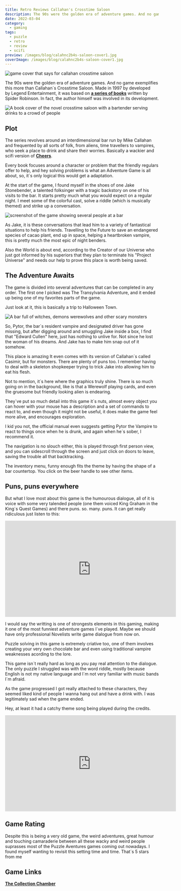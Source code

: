```yaml
---
title: Retro Reviews Callahan's Crosstime Saloon
description: The 90s were the golden era of adventure games. And no game exemplifies this than Callahan´s Crosstime Saloon. 
date: 2022-03-04
category:
  - gaming
tags:
  - puzzle
  - retro
  - review
  - scifi
preview: /images/blog/calahnc2b4s-saloon-cover1.jpg
coverImage: /images/blog/calahnc2b4s-saloon-cover1.jpg
---
```

![game cover that says for callahan crosstime saloon](/images/blog/calahnc2b4s-saloon-cover1.jpg)

The 90s were the golden era of adventure games. And no game exemplifies this more than Callahan´s Crosstime Saloon. Made in 1997 by developed by Legend Entertainment, it was based on [**a series of books**](https://www.goodreads.com/book/show/218677.Callahan_s_Crosstime_Saloon) written by Spider Robinson. In fact, the author himself was involved in its development.

![A book cover of the novel crosstime saloon with a bartender serving drinks to a crowd of people](/images/2022/gXJPR5Q.jpg)

## Plot
The series revolves around an interdimensional bar run by Mike Callahan and frequented by all sorts of folk, from aliens, time travellers to vampires, who seek a place to drink and share their worries. Basically a wackier and scifi version of [**Cheers**](https://www.imdb.com/title/tt0083399/).

Every book focuses around a character or problem that the friendly regulars offer to help, and hey solving problems is what an Adventure Game is all about, so, it´s only logical this would get a adaptation.

At the start of the game, I found myself in the shoes of one Jake Stonebender, a talented folksinger with a tragic backstory on one of his visits to the bar. It starts pretty much what you would expect on a regular night. I meet some of the colorful cast, solve a riddle (which is musically themed) and strike up a conversation.

![screenshot of the game showing several people at a bar](/images/2022/saloongui.jpg#center)

As Jake, it is these conversations that lead him to a variety of fantastical situations to help his friends. Travelling to the Future to save an endangered species of cacao plant, end up in space, helping a heartbroken vampire, this is pretty much the most epic of night benders.

Also the World is about end, according to the Creator of our Universe who just got informed by his superiors that they plan to terminate his "Project Universe" and needs our help to prove this place is worth being saved.

## The Adventure Awaits

The game is divided into several adventures that can be completed in any order. The first one I picked was The Transylvania Adventure, and it ended up being one of my favorites parts of the game.

Just look at it, this is basically a trip to Halloween Town.

![A bar full of witches, demons werewolves and other scary monsters](/images/2022/scarybar.jpg#center)

So, Pytor, the bar´s resident vampire and designated driver has gone missing, but after digging around and smuggling Jake inside a box, I find that "Edward Cullen" here, just has nothing to unlive for. Not since he lost the woman of his dreams. And Jake has to make him snap out of it somehow.

This place is amazing It even comes with its version of Callahan´s called Casimir, but for monsters. There are plenty of puns too. I remember having to deal with a skeleton shopkeeper trying to trick Jake into allowing him to eat his flesh.

Not to mention, it´s here where the graphics truly shine. There is so much going on in the background, like is that a Werewolf playing cards, and even the gruesome but friendly looking alien is endearing.

They´ve put so much detail into this game it´s nuts, almost every object you can hover with your mouse has a description and a set of commands to react to, and even though it might not be useful, it does make the game feel more alive, and encourages exploration.

I kid you not, the official manual even suggests getting Pytor the Vampire to react to things once when he is drunk, and again when he´s sober, I recommend it.

The navigation is no slouch either, this is played through first person view, and you can sidescroll through the screen and just click on doors to leave, saving the trouble all that backtracking.

The inventory menu, funny enough fits the theme by having the shape of a bar countertop. You click on the beer handle to see other items.

## Puns, puns everywhere

But what I love most about this game is the humourous dialogue, all of it is voice with some very talended people (one them voiced King Graham in the King´s Quest Games) and there puns. so. many. puns. It can get really ridiculous just listen to this:

<iframe width="560" height="315" src="https://www.youtube.com/embed/XP5aIoSYB2o?si=sZ7ZSvYkGZFXn2kJ" title="YouTube video player" frameborder="0" allow="accelerometer; autoplay; clipboard-write; encrypted-media; gyroscope; picture-in-picture; web-share" referrerpolicy="strict-origin-when-cross-origin" allowfullscreen></iframe>

I would say the writting is one of strongests elements in this gaming, making it one of the most funniest adventure games I´ve played. Maybe we should have only professional Novelists write game dialogue from now on.

Puzzle solving in this game is extremely criative too, one of them involves creating your very own chocolate bar and even using traditional vampire weaknesses acording to the lore.

This game isn´t really hard as long as you pay real attention to the dialogue. The only puzzle I struggled was with the word riddle, mostly because English is not my native language and I´m not very familiar with music bands I´m afraid.

As the game progressed I got really attached to these characters, they seemed liked kind of people I wanna hang out and have a drink with. I was legitimately sad when the game ended. 

Hey, at least it had a catchy theme song being played during the credits.

<iframe width="560" height="315" src="https://www.youtube.com/embed/FLelE5G8mvo?si=4wN49fNse-fWJX0_" title="YouTube video player" frameborder="0" allow="accelerometer; autoplay; clipboard-write; encrypted-media; gyroscope; picture-in-picture; web-share" referrerpolicy="strict-origin-when-cross-origin" allowfullscreen></iframe>



## Game Rating

Despite this is being a very old game, the weird adventures, great humour and touching camaraderie between all these wacky and weird people suprasses most of the Puzzle Aventures games coming out nowadays. I found myself wanting to revisit this setting time and time. That´s 5 stars from me

## Game Links

[**The Collection Chamber**](https://collectionchamber.blogspot.com/2015/04/callahans-crosstime-saloon.html)



